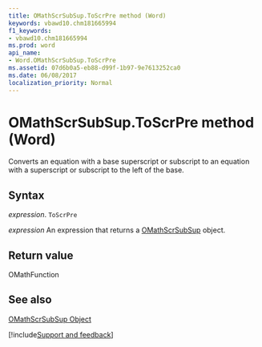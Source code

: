 ```yaml
---
title: OMathScrSubSup.ToScrPre method (Word)
keywords: vbawd10.chm181665994
f1_keywords:
- vbawd10.chm181665994
ms.prod: word
api_name:
- Word.OMathScrSubSup.ToScrPre
ms.assetid: 07d6b0a5-eb88-d99f-1b97-9e7613252ca0
ms.date: 06/08/2017
localization_priority: Normal
---
```



# OMathScrSubSup.ToScrPre method (Word)

Converts an equation with a base superscript or subscript to an equation with a superscript or subscript to the left of the base.


## Syntax

_expression_. `ToScrPre`

 _expression_ An expression that returns a [OMathScrSubSup](./Word.OMathScrSubSup.md) object.


## Return value

OMathFunction


## See also


[OMathScrSubSup Object](Word.OMathScrSubSup.md)

[!include[Support and feedback](~/includes/feedback-boilerplate.md)]